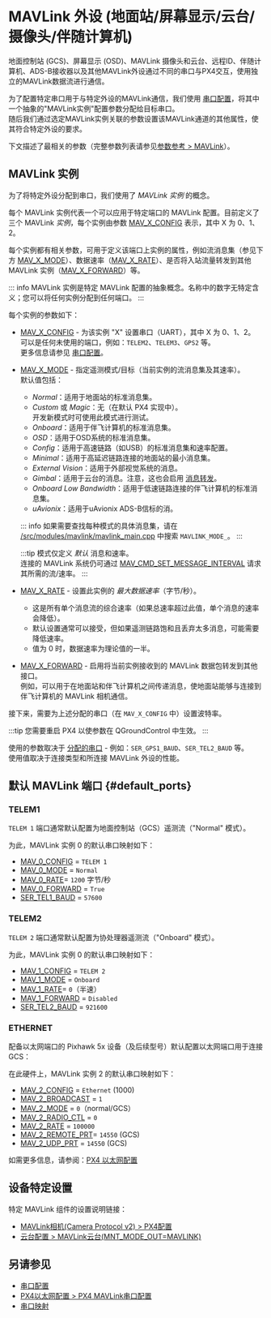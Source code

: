 # MAVLink 外设 (地面站/屏幕显示/云台/摄像头/伴随计算机)

地面控制站 (GCS)、屏幕显示 (OSD)、MAVLink 摄像头和云台、远程ID、伴随计算机、ADS-B接收器以及其他MAVLink外设通过不同的串口与PX4交互，使用独立的MAVLink数据流进行通信。

为了配置特定串口用于与特定外设的MAVLink通信，我们使用 [串口配置](../peripherals/serial_configuration.md)，将其中一个抽象的"MAVLink实例"配置参数分配给目标串口。  
随后我们通过选定MAVLink实例关联的参数设置该MAVLink通道的其他属性，使其符合特定外设的要求。

下文描述了最相关的参数（完整参数列表请参见[参数参考 > MAVLink](../advanced_config/parameter_reference.md#mavlink)）。

## MAVLink 实例

为了将特定外设分配到串口，我们使用了 _MAVLink 实例_ 的概念。

每个 MAVLink 实例代表一个可以应用于特定端口的 MAVLink 配置。目前定义了三个 MAVLink _实例_，每个实例由参数 [MAV_X_CONFIG](#MAV_X_CONFIG) 表示，其中 X 为 0、1、2。

每个实例都有相关参数，可用于定义该端口上实例的属性，例如流消息集（参见下方 [MAV_X_MODE](#MAV_X_MODE)）、数据速率（[MAV_X_RATE](#MAV_X_RATE)）、是否将入站流量转发到其他 MAVLink 实例（[MAV_X_FORWARD](#MAV_X_FORWARD)）等。

::: info
MAVLink 实例是特定 MAVLink 配置的抽象概念。名称中的数字无特定含义；您可以将任何实例分配到任何端口。
:::

每个实例的参数如下：

- <a id="MAV_X_CONFIG"></a>[MAV_X_CONFIG](../advanced_config/parameter_reference.md#MAV_0_CONFIG) - 为该实例 "X" 设置串口（UART），其中 X 为 0、1、2。  
  可以是任何未使用的端口，例如：`TELEM2`、`TELEM3`、`GPS2` 等。  
  更多信息请参见 [串口配置](../peripherals/serial_configuration.md)。
- <a id="MAV_X_MODE"></a>[MAV_X_MODE](../advanced_config/parameter_reference.md#MAV_0_MODE) - 指定遥测模式/目标（当前实例的流消息集及其速率）。  
  默认值包括：

  - _Normal_：适用于地面站的标准消息集。  
  - _Custom_ 或 _Magic_：无（在默认 PX4 实现中）。  
    开发新模式时可使用此模式进行测试。  
  - _Onboard_：适用于伴飞计算机的标准消息集。  
  - _OSD_：适用于OSD系统的标准消息集。  
  - _Config_：适用于高速链路（如USB）的标准消息集和速率配置。  
  - _Minimal_：适用于高延迟链路连接的地面站的最小消息集。  
  - _External Vision_：适用于外部视觉系统的消息。  
  - _Gimbal_：适用于云台的消息。注意，这也会启用 [消息转发](#MAV_X_FORWARD)。  
  - _Onboard Low Bandwidth_：适用于低速链路连接的伴飞计算机的标准消息集。  
  - _uAvionix_：适用于uAvionix ADS-B信标的消。

  ::: info
  如果需要查找每种模式的具体消息集，请在 [/src/modules/mavlink/mavlink_main.cpp](https://github.com/PX4/PX4-Autopilot/blob/main/src/modules/mavlink/mavlink_main.cpp) 中搜索 `MAVLINK_MODE_`。
  :::

  :::tip
  模式仅定义 _默认_ 消息和速率。  
  连接的 MAVLink 系统仍可通过 [MAV_CMD_SET_MESSAGE_INTERVAL](https://mavlink.io/en/messages/common.html#MAV_CMD_SET_MESSAGE_INTERVAL) 请求其所需的流/速率。
  :::

- <a id="MAV_X_RATE"></a>[MAV_X_RATE](../advanced_config/parameter_reference.md#MAV_0_MODE) - 设置此实例的 _最大数据速率_（字节/秒）。  
  - 这是所有单个消息流的综合速率（如果总速率超过此值，单个消息的速率会降低）。  
  - 默认设置通常可以接受，但如果遥测链路饱和且丢弃太多消息，可能需要降低速率。  
  - 值为 0 时，数据速率为理论值的一半。
- <a id="MAV_X_FORWARD"></a>[MAV_X_FORWARD](../advanced_config/parameter_reference.md#MAV_0_FORWARD) - 启用将当前实例接收到的 MAVLink 数据包转发到其他接口。  
  例如，可以用于在地面站和伴飞计算机之间传递消息，使地面站能够与连接到伴飞计算机的 MAVLink 相机通信。

接下来，需要为上述分配的串口（在 `MAV_X_CONFIG` 中）设置波特率。

:::tip
您需要重启 PX4 以使参数在 QGroundControl 中生效。
:::

使用的参数取决于 [分配的串口](../advanced_config/parameter_reference.md#serial) - 例如：`SER_GPS1_BAUD`、`SER_TEL2_BAUD` 等。  
使用值取决于连接类型和所连接 MAVLink 外设的性能。

## 默认 MAVLink 端口 {#default_ports}

### TELEM1

`TELEM 1` 端口通常默认配置为地面控制站（GCS）遥测流（"Normal" 模式）。

为此，MAVLink 实例 0 的默认串口映射如下：

- [MAV_0_CONFIG](../advanced_config/parameter_reference.md#MAV_0_CONFIG) = `TELEM 1`
- [MAV_0_MODE](../advanced_config/parameter_reference.md#MAV_0_MODE) = `Normal`
- [MAV_0_RATE](../advanced_config/parameter_reference.md#MAV_0_RATE)= `1200` 字节/秒
- [MAV_0_FORWARD](../advanced_config/parameter_reference.md#MAV_0_FORWARD) = `True`
- [SER_TEL1_BAUD](../advanced_config/parameter_reference.md#SER_TEL1_BAUD) = `57600`

### TELEM2

`TELEM 2` 端口通常默认配置为协处理器遥测流（"Onboard" 模式）。

为此，MAVLink 实例 0 的默认串口映射如下：

- [MAV_1_CONFIG](../advanced_config/parameter_reference.md#MAV_0_CONFIG) = `TELEM 2`
- [MAV_1_MODE](../advanced_config/parameter_reference.md#MAV_0_MODE) = `Onboard`
- [MAV_1_RATE](../advanced_config/parameter_reference.md#MAV_0_RATE)= `0`（半速）
- [MAV_1_FORWARD](../advanced_config/parameter_reference.md#MAV_0_FORWARD) = `Disabled`
- [SER_TEL2_BAUD](../advanced_config/parameter_reference.md#SER_TEL2_BAUD) = `921600`

### ETHERNET

配备以太网端口的 Pixhawk 5x 设备（及后续型号）默认配置以太网端口用于连接 GCS：

在此硬件上，MAVLink 实例 2 的默认串口映射如下：

- [MAV_2_CONFIG](../advanced_config/parameter_reference.md#MAV_2_CONFIG) = `Ethernet` (1000)
- [MAV_2_BROADCAST](../advanced_config/parameter_reference.md#MAV_2_BROADCAST) = `1`
- [MAV_2_MODE](../advanced_config/parameter_reference.md#MAV_2_MODE) = `0`（normal/GCS）
- [MAV_2_RADIO_CTL](../advanced_config/parameter_reference.md#MAV_2_RADIO_CTL) = `0`
- [MAV_2_RATE](../advanced_config/parameter_reference.md#MAV_2_RATE) = `100000`
- [MAV_2_REMOTE_PRT](../advanced_config/parameter_reference.md#MAV_2_REMOTE_PRT)= `14550` (GCS)
- [MAV_2_UDP_PRT](../advanced_config/parameter_reference.md#MAV_2_UDP_PRT) = `14550` (GCS)

如需更多信息，请参阅：[PX4 以太网配置](../advanced_config/ethernet_setup.md)

## 设备特定设置

特定 MAVLink 组件的设置说明链接：

- [MAVLink相机(Camera Protocol v2) > PX4配置](../camera/mavlink_v2_camera.md#px4-configuration)
- [云台配置 > MAVLink云台(MNT_MODE_OUT=MAVLINK)](../advanced/gimbal_control.md#mavlink-gimbal-mnt-mode-out-mavlink)

## 另请参见

- [串口配置](../peripherals/serial_configuration.md)
- [PX4以太网配置 > PX4 MAVLink串口配置](../advanced_config/ethernet_setup.md#px4-mavlink-serial-port-configuration)
- [串口映射](../hardware/serial_port_mapping.md)